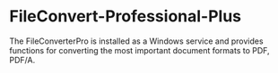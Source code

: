 # FileConvert-Professional-Plus
The FileConverterPro is installed as a Windows service and provides functions for converting the most important document formats to PDF, PDF/A.
